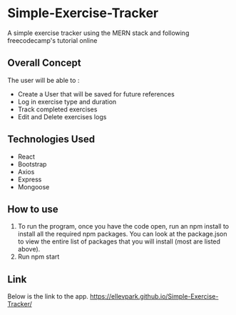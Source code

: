 # Simple-Exercise-Tracker
A simple exercise tracker using the MERN stack and following freecodecamp's tutorial online

## Overall Concept

The user will be able to :

<ul> 
<li>Create a User that will be saved for future references </li>
<li>Log in exercise type and duration</li>
<li>Track completed exercises </li>
<li>Edit and Delete exercises logs</li>

</ul>

## Technologies Used

<ul>
<li>React</li>
<li>Bootstrap</li>
<li>Axios </li>
<li>Express</li>
<li>Mongoose</li>
</ul>

## How to use

<ol>
<li>To run the program, once you have the code open, run an npm install to install all the required npm packages. You can look at the package.json to view the entire list of packages that you will install (most are listed above).</li>
<li>Run npm start</li>
</ol>

## Link

Below is the link to the app.
https://ellevpark.github.io/Simple-Exercise-Tracker/
